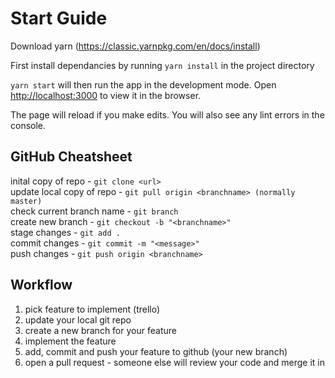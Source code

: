 # Start Guide

Download yarn (https://classic.yarnpkg.com/en/docs/install)

First install dependancies by running `yarn install` in the project directory

`yarn start` will then run the app in the development mode.
Open [http://localhost:3000](http://localhost:3000) to view it in the browser.

The page will reload if you make edits.
You will also see any lint errors in the console.

## GitHub Cheatsheet

inital copy of repo - `git clone <url>`\
update local copy of repo - `git pull origin <branchname> (normally master)`\
check current branch name - `git branch`\
create new branch - `git checkout -b "<branchname>"`\
stage changes - `git add .`\
commit changes - `git commit -m "<message>"`\
push changes - `git push origin <branchname>`

## Workflow

1. pick feature to implement (trello)
2. update your local git repo
3. create a new branch for your feature
4. implement the feature
5. add, commit and push your feature to github (your new branch)
6. open a pull request - someone else will review your code and merge it in
